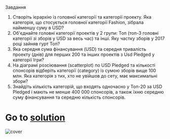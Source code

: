 Завдання
1. Створіть ієрархію із головної категорії та категорії проекту. Яка категорія, що стосується головної категорії Fashion, зібрала найменшу суму в USD?
2. Об'єднайте головні категорії проектів у 2 групи: Топ (топ-3 головні категорії зі зборів у USD за весь час) та інші. Яку частку зборів у 2017 році зайняв гурт Топ?
3. Яка середня сума фінансування (USD) та середня тривалість проекту (днів) для перших 200 та інших проектів з Usd Pledged у категорії Ігри?
4. На діаграмі розсіювання (scatterplot) по USD Pledged та кількості спонсорів відберіть категорії (category) із сумою зборів вище 100 млн. Яка категорія з тих, хто не увійшов до сету, має максимальні збори?
5. Знайдіть кількість категорій, що входять одночасно у Топ-20 за USD Pledged і мають не менше 400 000 спонсорів, а також їхню середню суму фінансування та середню кількість спонсорів.
# Go to [solution](https://public.tableau.com/app/profile/.48972542/viz/08Tableau_Marathon_2_0/Dashboard2?publish=yes)
![cover](https://github.com/MartynovychSerhii/Data_Analytics/blob/main/Files/img/Marathon_08.png)
